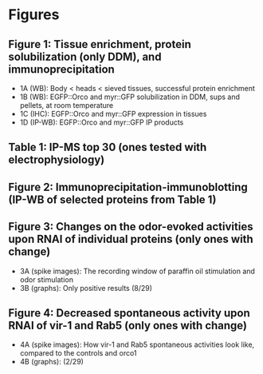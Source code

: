 # Figures
## Figure 1: Tissue enrichment, protein solubilization (only DDM), and immunoprecipitation
* 1A (WB): Body < heads < sieved tissues, successful protein enrichment
* 1B (WB): EGFP::Orco and myr::GFP solubilization in DDM, sups and pellets, at room temperature
* 1C (IHC): EGFP::Orco and myr::GFP expression in tissues
* 1D (IP-WB): EGFP::Orco and myr::GFP IP products

## Table 1: IP-MS top 30 (ones tested with electrophysiology)

## Figure 2: Immunoprecipitation-immunoblotting (IP-WB of selected proteins from Table 1)

## Figure 3: Changes on the odor-evoked activities upon RNAI of individual proteins (only ones with change)
* 3A (spike images): The recording window of paraffin oil stimulation and odor stimulation
* 3B (graphs): Only positive results (8/29)

## Figure 4: Decreased spontaneous activity upon RNAI of vir-1 and Rab5 (only ones with change)
* 4A (spike images): How vir-1 and Rab5 spontaneous activities look like, compared to the controls and orco1
* 4B (graphs): (2/29)